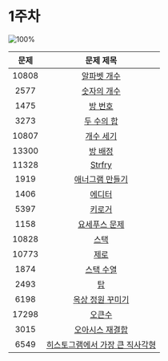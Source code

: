# 1주차

![100%](https://progress-bar.dev/19/?scale=19&title=progress&width=500&color=babaca&suffix=/19)

| 문제 | 문제 제목 |
| :--: | :--: |
| 10808 | [알파벳 개수](https://www.acmicpc.net/problem/10808) | 
| 2577 | [숫자의 개수](https://www.acmicpc.net/problem/2577) | 
| 1475 | [방 번호](https://www.acmicpc.net/problem/1475) | 
| 3273 | [두 수의 합](https://www.acmicpc.net/problem/3273) | 
| 10807 | [개수 세기](https://www.acmicpc.net/problem/10807) |
| 13300 | [방 배정](https://www.acmicpc.net/problem/13300) | 
| 11328 | [Strfry](https://www.acmicpc.net/problem/11328) | 
| 1919 | [애너그램 만들기](https://www.acmicpc.net/problem/1919) | 
| 1406 | [에디터](https://www.acmicpc.net/problem/1406) |
| 5397 | [키로거](https://www.acmicpc.net/problem/5397) |
| 1158 | [요세푸스 문제](https://www.acmicpc.net/problem/1158) |
| 10828 | [스택](https://www.acmicpc.net/problem/10828) |
| 10773 | [제로](https://www.acmicpc.net/problem/10773) |
| 1874 | [스택 수열](https://www.acmicpc.net/problem/1874) |
| 2493 | [탑](https://www.acmicpc.net/problem/2493) |
| 6198 | [옥상 정원 꾸미기](https://www.acmicpc.net/problem/6198) |
| 17298 | [오큰수](https://www.acmicpc.net/problem/17298) |
| 3015 | [오아시스 재결합](https://www.acmicpc.net/problem/3015) |
| 6549 | [히스토그램에서 가장 큰 직사각형](https://www.acmicpc.net/problem/6549) |
